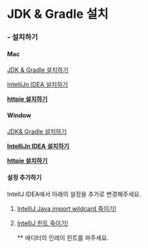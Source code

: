 # JDK & Gradle 설치

### - 설치하기

#### Mac

[JDK & Gradle 설치하기](https://www.notion.so/SDKMAN-ba4d8bcd53974064836405a6f8469464)

[IntelliJn IDEA 설치하기](https://www.notion.so/IntelliJ-IDEA-f4b5ffa4f61f40758d61674e6cd19c92)

[**httpie 설치하기**](https://httpie.io/docs/cli/homebrew)

#### Window

[JDK& Gradle 설치하기](https://www.notion.so/JDK-Gradle-Window-512d2782c03f45a1b246edc58c17b9cb)

[**IntelliJn IDEA 설치하기**](https://www.jetbrains.com/ko-kr/idea/download)

[**httpie 설치하기**](https://httpie.io/docs/cli/windows)



#### 설정 추가하기

IntellJ IDEA에서 아래의 설정을 추가로 변경해주세요.

1. [IntelliJ Java import wildcard 죽이기!](https://www.jetbrains.com/help/idea/creating-and-optimizing-imports.html#disable-wildcard-imports)
2.  [IntelliJ 힌트 죽이기!](https://www.jetbrains.com/help/idea/2022.2/viewing-reference-information.html#inlay-hints)

    \*\* 에디터의 인레이 힌트를 꺼주세요.

